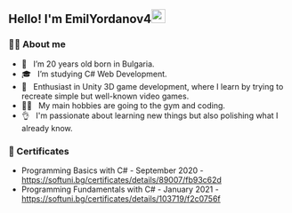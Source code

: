 <h2>Hello! I'm EmilYordanov4<img src="https://github.com/souvikguria98/souvikguria98/blob/master/Hi.gif "width=25"</h2>
<img align="right" " width="500"/>

<h3>👨‍💻 About me <width = 15"></h3>

- 🧑 &nbsp; I’m 20 years old born in Bulgaria.
- 🎓 &nbsp; I’m studying C# Web Development.
- 🌱 &nbsp; Enthusiast in Unity 3D game development, where I learn by trying to recreate simple but well-known video games.
- 🏋️‍♂️ &nbsp; My main hobbies are going to the gym and coding.
-  👌 &nbsp; I'm passionate about learning new things but also polishing what I already know.

<h3>📝 Certificates<width = 15"></h3>

- Programming Basics with C# - September 2020 - https://softuni.bg/certificates/details/89007/fb93c62d
- Programming Fundamentals with C# - January 2021 - https://softuni.bg/certificates/details/103719/f2c0756f

<!---
EmilYordanov4/EmilYordanov4 is a ✨ special ✨ repository because its `README.md` (this file) appears on your GitHub profile.
You can click the Preview link to take a look at your changes.
--->

